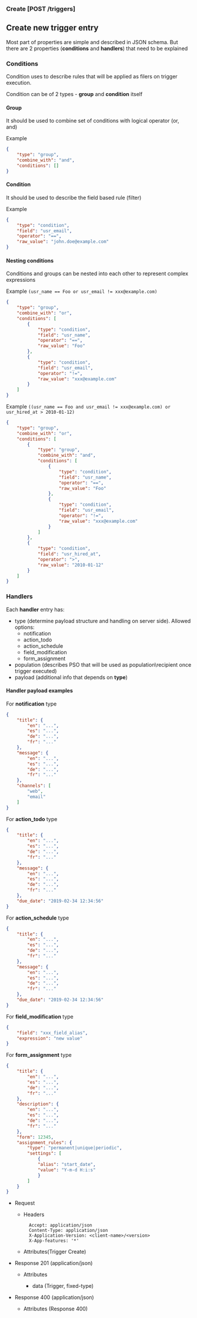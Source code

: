 ### Create [POST /triggers]

## Create new trigger entry
 Most part of properties are simple and described in JSON schema. 
 But there are 2 properties (**conditions** and **handlers**) that need to be explained 

### Conditions
Condition uses to describe rules that will be applied as filers on trigger execution.

Condition can be  of 2 types - **group** and **condition** itself

#### Group
It should be used to combine set of conditions with logical operator (or, and)

Example
```json
{
    "type": "group",
    "combine_with": "and",
    "conditions": []
}
``` 

#### Condition
It should be used to describe the field based rule (filter)

Example
```json
{
    "type": "condition",
    "field": "usr_email",
    "operator": "==",
    "raw_value": "john.doe@example.com"
}
``` 

#### Nesting conditions
Conditions and groups can be nested into each other to represent complex expressions


Example `(usr_name == Foo or usr_email != xxx@example.com)`
```json
{
    "type": "group",
    "combine_with": "or",
    "conditions": [
        {
            "type": "condition",
            "field": "usr_name",
            "operator": "==",
            "raw_value": "Foo"        
        },     
        {
            "type": "condition",
            "field": "usr_email",
            "operator": "!=",
            "raw_value": "xxx@example.com"        
        }     
    ]
}
``` 


Example `((usr_name == Foo and usr_email != xxx@example.com) or usr_hired_at > 2010-01-12)`
```json
{
    "type": "group",
    "combine_with": "or",
    "conditions": [
        {
            "type": "group",
            "combine_with": "and",
            "conditions": [
                {
                    "type": "condition",
                    "field": "usr_name",
                    "operator": "==",
                    "raw_value": "Foo"        
                },     
                {
                    "type": "condition",
                    "field": "usr_email",
                    "operator": "!=",
                    "raw_value": "xxx@example.com"        
                }                 
            ]
        },
        {
            "type": "condition",
            "field": "usr_hired_at",
            "operator": ">",
            "raw_value": "2010-01-12"        
        }
    ]
}
``` 

### Handlers
Each **handler** entry has:
 - type (determine payload structure and handling on server side). Allowed options:
     - notification
     - action_todo
     - action_schedule
     - field_modification
     - form_assignment
 - population (describes PSO that will be used as population\recipient once trigger executed)
 - payload (additional info that depends on **type**)

#### Handler payload examples

For **notification** type
```json    
{
    "title": {
        "en": "...",
        "es": "...",
        "de": "...",
        "fr": "..."
    },
    "message": {
        "en": "...",
        "es": "...",
        "de": "...",
        "fr": "..."
    },
    "channels": [
        "web",
        "email"
    ]
}
```

For **action_todo** type
```json    
{
    "title": {
        "en": "...",
        "es": "...",
        "de": "...",
        "fr": "..."
    },
    "message": {
        "en": "...",
        "es": "...",
        "de": "...",
        "fr": "..."
    },
    "due_date": "2019-02-34 12:34:56"
}
```

For **action_schedule** type
```json    
{
    "title": {
        "en": "...",
        "es": "...",
        "de": "...",
        "fr": "..."
    },
    "message": {
        "en": "...",
        "es": "...",
        "de": "...",
        "fr": "..."
    },
    "due_date": "2019-02-34 12:34:56"
}
```

For **field_modification** type
```json    
{
    "field": "xxx_field_alias",
    "expression": "new value"
}
```

For **form_assignment** type
```json    
{
    "title": {
        "en": "...",
        "es": "...",
        "de": "...",
        "fr": "..."
    },
    "description": {
        "en": "...",
        "es": "...",
        "de": "...",
        "fr": "..."
    },
    "form": 12345,
    "assignment_rules": {
        "type": "permanent|unique|periodic",
        "settings": [
            {
            "alias": "start_date",
            "value": "Y-m-d H:i:s"
            }
        ]
    }
}
```

+ Request
    + Headers

            Accept: application/json
            Content-Type: application/json
            X-Application-Version: <client-name>/<version>
            X-App-features: '*'
          
    + Attributes(Trigger Create)

+ Response 201 (application/json)

    + Attributes
        
        + data (Trigger, fixed-type)
    
+ Response 400 (application/json)
              
    + Attributes (Response 400)

<!-- include(../error_responses.md) -->
